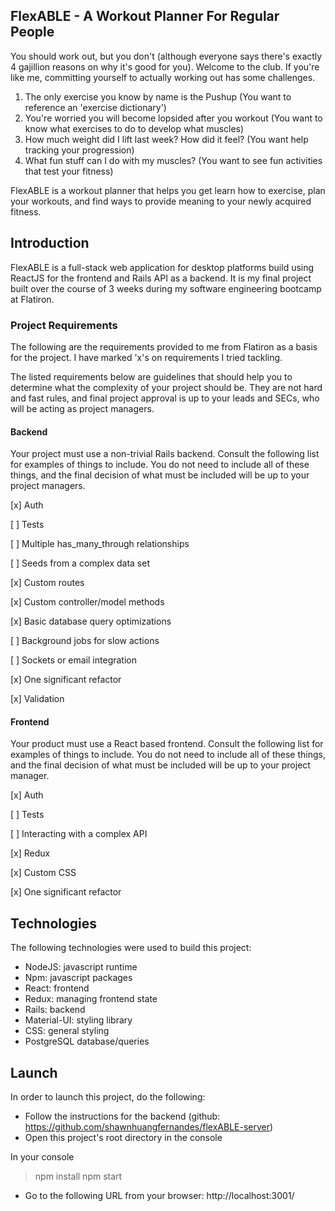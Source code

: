 ## FlexABLE - A Workout Planner For Regular People

You should work out, but you don't (although everyone says there's exactly 4 gajillion reasons on why it's good for you). Welcome to the club. If you're like me, committing yourself to actually working out has some challenges.

1) The only exercise you know by name is the Pushup (You want to reference an 'exercise dictionary')
2) You're worried you will become lopsided after you workout (You want to know what exercises to do to develop what muscles)
3) How much weight did I lift last week? How did it feel? (You want help tracking your progression)
4) What fun stuff can I do with my muscles? (You want to see fun activities that test your fitness)

FlexABLE is a workout planner that helps you get learn how to exercise, plan your workouts, and find ways to provide meaning to your newly acquired fitness. 

## Introduction

FlexABLE is a full-stack web application for desktop platforms build using ReactJS for the frontend and Rails API as a backend. It is my final project built over the course of 3 weeks during my software engineering bootcamp at Flatiron. 

### Project Requirements
The following are the requirements provided to me from Flatiron as a basis for the project. I have marked 'x's on requirements I tried tackling.

The listed requirements below are guidelines that should help you to determine what the complexity of your project should be. They are not hard and fast rules, and final project approval is up to your leads and SECs, who will be acting as project managers.

#### Backend
Your project must use a non-trivial Rails backend. Consult the following list for examples of things to include. You do not need to include all of these things, and the final decision of what must be included will be up to your project managers.

[x] Auth

[ ] Tests

[ ] Multiple has_many_through relationships

[ ] Seeds from a complex data set

[x] Custom routes

[x] Custom controller/model methods

[x] Basic database query optimizations

[ ] Background jobs for slow actions

[ ] Sockets or email integration

[x] One significant refactor

[x] Validation


#### Frontend
Your product must use a React based frontend. Consult the following list for examples of things to include. You do not need to include all of these things, and the final decision of what must be included will be up to your project manager.

[x] Auth

[ ] Tests

[ ] Interacting with a complex API

[x] Redux

[x] Custom CSS

[x] One significant refactor

## Technologies

The following technologies were used to build this project:

- NodeJS:       javascript runtime
- Npm:          javascript packages
- React:        frontend
- Redux:        managing frontend state
- Rails:        backend
- Material-UI:  styling library
- CSS:          general styling
- PostgreSQL    database/queries

## Launch

In order to launch this project, do the following:
- Follow the instructions for the backend (github: https://github.com/shawnhuangfernandes/flexABLE-server)
- Open this project's root directory in the console

In your console
> npm install
> npm start

- Go to the following URL from your browser: http://localhost:3001/
